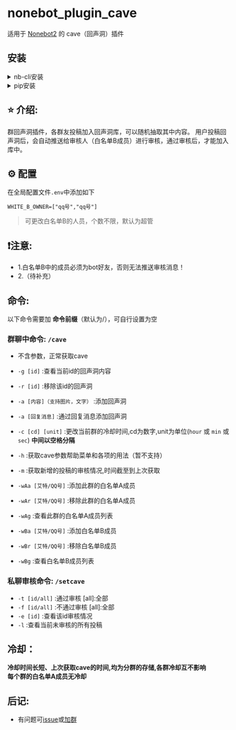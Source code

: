 # nonebot_plugin_cave

适用于 [Nonebot2](https://nb2.baka.icu/) 的 cave（回声洞）插件  

## 安装

<details>
<summary>nb-cli安装</summary>

在项目目录文件下运行

```
nb plugin install nonebot-plugin-cave
```

</details>

<details>
<summary>pip安装</summary>

```
pip install nonebot-plugin-cave
```

</details>


## ⭐ 介绍:  
群回声洞插件，各群友投稿加入回声洞库，可以随机抽取其中内容。
用户投稿回声洞后，会自动推送给审核人（白名单B成员）进行审核，通过审核后，才能加入库中。  


## ⚙️ 配置

在全局配置文件`.env`中添加如下
```
WHITE_B_OWNER=["qq号","qq号"]
```

> 可更改白名单B的人员，个数不限，默认为超管

## ❗注意:  
- 1.白名单B中的成员必须为bot好友，否则无法推送审核消息！  
- 2.（待补充）
## 命令:    
以下命令需要加 __命令前缀__（默认为/），可自行设置为空  
### 群聊中命令: `/cave`  

- 不含参数，正常获取cave  
- `-g [id]` :查看当前id的回声洞内容  
- `-r [id]` :移除该id的回声洞  
- `-a [内容]（支持图片，文字）` :添加回声洞  
- `-a [回复消息]` :通过回复消息添加回声洞  
- `-c [cd] [unit]` :更改当前群的冷却时间,cd为数字,unit为单位(`hour` 或 `min` 或 `sec`) **____中间以空格分隔____**   
- `-h` :获取cave参数帮助菜单和各项的用法（暂不支持）  
- `-m` :获取新增的投稿的审核情况,时间截至到上次获取  

- `-wAa [艾特/QQ号]` :添加此群的白名单A成员   
- `-wAr [艾特/QQ号]` :移除此群的白名单A成员  
- `-wAg` :查看此群的白名单A成员列表  

- `-wBa [艾特/QQ号]` :添加白名单B成员   
- `-wBr [艾特/QQ号]` :移除白名单B成员  
- `-wBg` :查看白名单B成员列表  

### 私聊审核命令: `/setcave`  
- `-t [id/all]` :通过审核   [all]:全部     
- `-f [id/all]` :不通过审核 [all]:全部  
- `-e [id]` :查看该id审核情况   
- `-l` :查看当前未审核的所有投稿   


## 冷却：
**__冷却时间长短、上次获取cave的时间,均为分群的存储,各群冷却互不影响__**  
**__每个群的白名单A成员无冷却__**

## 后记:
- 有问题可[issue](https://github.com/hmzz804/nonebot_plugin_cave/issues)或[加群](https://qm.qq.com/cgi-bin/qm/qr?k=0ooOw1C6cRLFGaw_rEcf60p6hKqojGe_&jump_from=webapi&authKey=o9g5NjKyg4lrluy9wxU8GLrK9AUCxoIFjyJqxMxuYapMwwLfKQRv9VYGZXcPPV5f)
